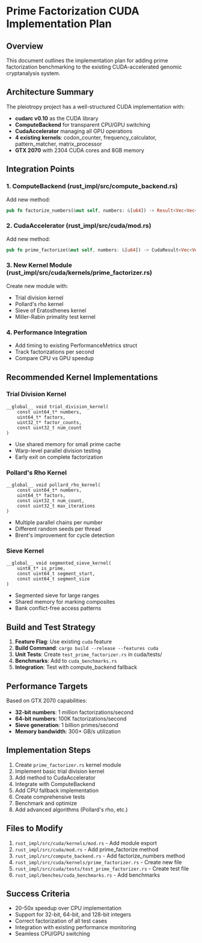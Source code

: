 # Prime Factorization CUDA Implementation Plan

## Overview
This document outlines the implementation plan for adding prime factorization benchmarking to the existing CUDA-accelerated genomic cryptanalysis system.

## Architecture Summary

The pleiotropy project has a well-structured CUDA implementation with:
- **cudarc v0.10** as the CUDA library
- **ComputeBackend** for transparent CPU/GPU switching
- **CudaAccelerator** managing all GPU operations
- **4 existing kernels**: codon_counter, frequency_calculator, pattern_matcher, matrix_processor
- **GTX 2070** with 2304 CUDA cores and 8GB memory

## Integration Points

### 1. ComputeBackend (rust_impl/src/compute_backend.rs)
Add new method:
```rust
pub fn factorize_numbers(&mut self, numbers: &[u64]) -> Result<Vec<Vec<(u64, u32)>>>
```

### 2. CudaAccelerator (rust_impl/src/cuda/mod.rs)
Add new method:
```rust
pub fn prime_factorize(&mut self, numbers: &[u64]) -> CudaResult<Vec<Vec<(u64, u32)>>>
```

### 3. New Kernel Module (rust_impl/src/cuda/kernels/prime_factorizer.rs)
Create new module with:
- Trial division kernel
- Pollard's rho kernel
- Sieve of Eratosthenes kernel
- Miller-Rabin primality test kernel

### 4. Performance Integration
- Add timing to existing PerformanceMetrics struct
- Track factorizations per second
- Compare CPU vs GPU speedup

## Recommended Kernel Implementations

### Trial Division Kernel
```cuda
__global__ void trial_division_kernel(
    const uint64_t* numbers,
    uint64_t* factors,
    uint32_t* factor_counts,
    const uint32_t num_count
)
```
- Use shared memory for small prime cache
- Warp-level parallel division testing
- Early exit on complete factorization

### Pollard's Rho Kernel
```cuda
__global__ void pollard_rho_kernel(
    const uint64_t* numbers,
    uint64_t* factors,
    const uint32_t num_count,
    const uint32_t max_iterations
)
```
- Multiple parallel chains per number
- Different random seeds per thread
- Brent's improvement for cycle detection

### Sieve Kernel
```cuda
__global__ void segmented_sieve_kernel(
    uint8_t* is_prime,
    const uint64_t segment_start,
    const uint64_t segment_size
)
```
- Segmented sieve for large ranges
- Shared memory for marking composites
- Bank conflict-free access patterns

## Build and Test Strategy

1. **Feature Flag**: Use existing `cuda` feature
2. **Build Command**: `cargo build --release --features cuda`
3. **Unit Tests**: Create `test_prime_factorizer.rs` in cuda/tests/
4. **Benchmarks**: Add to `cuda_benchmarks.rs`
5. **Integration**: Test with compute_backend fallback

## Performance Targets

Based on GTX 2070 capabilities:
- **32-bit numbers**: 1 million factorizations/second
- **64-bit numbers**: 100K factorizations/second  
- **Sieve generation**: 1 billion primes/second
- **Memory bandwidth**: 300+ GB/s utilization

## Implementation Steps

1. Create `prime_factorizer.rs` kernel module
2. Implement basic trial division kernel
3. Add method to CudaAccelerator
4. Integrate with ComputeBackend
5. Add CPU fallback implementation
6. Create comprehensive tests
7. Benchmark and optimize
8. Add advanced algorithms (Pollard's rho, etc.)

## Files to Modify

1. `rust_impl/src/cuda/kernels/mod.rs` - Add module export
2. `rust_impl/src/cuda/mod.rs` - Add prime_factorize method
3. `rust_impl/src/compute_backend.rs` - Add factorize_numbers method
4. `rust_impl/src/cuda/kernels/prime_factorizer.rs` - Create new file
5. `rust_impl/src/cuda/tests/test_prime_factorizer.rs` - Create test file
6. `rust_impl/benches/cuda_benchmarks.rs` - Add benchmarks

## Success Criteria

- 20-50x speedup over CPU implementation
- Support for 32-bit, 64-bit, and 128-bit integers
- Correct factorization of all test cases
- Integration with existing performance monitoring
- Seamless CPU/GPU switching